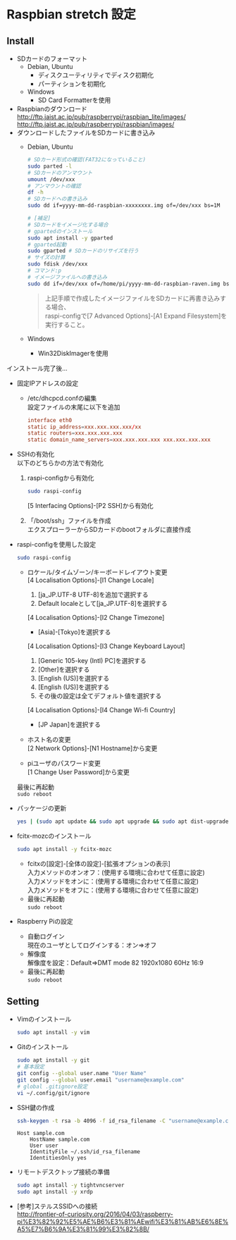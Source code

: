 # Raspbian stretch 設定

## Install

- SDカードのフォーマット
  - Debian, Ubuntu
    - ディスクユーティリティでディスク初期化
    - パーティションを初期化
  - Windows
    - SD Card Formatterを使用
- Raspbianのダウンロード  
  <http://ftp.jaist.ac.jp/pub/raspberrypi/raspbian_lite/images/>  
  <http://ftp.jaist.ac.jp/pub/raspberrypi/raspbian/images/>
- ダウンロードしたファイルをSDカードに書き込み  
  - Debian, Ubuntu

    ```sh
    # SDカード形式の確認(FAT32になっていること)
    sudo parted -l
    # SDカードのアンマウント
    umount /dev/xxx
    # アンマウントの確認
    df -h
    # SDカードへの書き込み
    sudo dd if=yyyy-mm-dd-raspbian-xxxxxxxx.img of=/dev/xxx bs=1M

    # [補足]
    # SDカードをイメージ化する場合
    # gpartedのインストール
    sudo apt install -y gparted
    # gparted起動
    sudo gparted # SDカードのリサイズを行う
    # サイズの計算
    sudo fdisk /dev/xxx
    # コマンド:p
    # イメージファイルへの書き込み
    sudo dd if=/dev/xxx of=/home/pi/yyyy-mm-dd-raspbian-raven.img bs=[セクタサイズ] count=[サイズ+1]
    ```

    > 上記手順で作成したイメージファイルをSDカードに再書き込みする場合、  
    > raspi-configで[7 Advanced Options]-[A1 Expand Filesystem]を実行すること。
  - Windows
    - Win32DiskImagerを使用

インストール完了後...

- 固定IPアドレスの設定
  - /etc/dhcpcd.confの編集  
    設定ファイルの末尾に以下を追加

    ```conf:/etc.dhcpcd.conf
    interface eth0
    static ip_address=xxx.xxx.xxx.xxx/xx
    static routers=xxx.xxx.xxx.xxx
    static domain_name_servers=xxx.xxx.xxx.xxx xxx.xxx.xxx.xxx
    ```

- SSHの有効化  
  以下のどちらかの方法で有効化

  1. raspi-configから有効化

     ```sh
     sudo raspi-config
     ```

     [5 Interfacing Options]-[P2 SSH]から有効化

  2. 「/boot/ssh」ファイルを作成  
     エクスプローラーからSDカードのbootフォルダに直接作成

- raspi-configを使用した設定

  ```sh
  sudo raspi-config
  ```

  - ロケール/タイムゾーン/キーボードレイアウト変更  
    [4 Localisation Options]-[I1 Change Locale]
    1. [ja_JP.UTF-8 UTF-8]を追加で選択する
    2. Default localeとして[ja_JP.UTF-8]を選択する

    [4 Localisation Options]-[I2 Change Timezone]
    - [Asia]-[Tokyo]を選択する

    [4 Localisation Options]-[I3 Change Keyboard Layout]
    1. [Generic 105-key (Intl) PC]を選択する
    2. [Other]を選択する
    3. [English (US)]を選択する
    4. [English (US)]を選択する
    5. その後の設定は全てデフォルト値を選択する

    [4 Localisation Options]-[I4 Change Wi-fi Country]
    - [JP Japan]を選択する

  - ホスト名の変更  
    [2 Network Options]-[N1 Hostname]から変更
  - piユーザのパスワード変更  
    [1 Change User Password]から変更

  最後に再起動  
  `sudo reboot`

- パッケージの更新

  ```sh
  yes | (sudo apt update && sudo apt upgrade && sudo apt dist-upgrade && sudo apt autoremove && sudo apt autoclean)
  ```

- fcitx-mozcのインストール

  ```sh
  sudo apt install -y fcitx-mozc
  ```

  - fcitxの[設定]-[全体の設定]-[拡張オプションの表示]  
    入力メソッドのオンオフ：(使用する環境に合わせて任意に設定)  
    入力メソッドをオンに：(使用する環境に合わせて任意に設定)  
    入力メソッドをオフに：(使用する環境に合わせて任意に設定)
  - 最後に再起動  
    `sudo reboot`

- Raspberry Piの設定
  - 自動ログイン  
    現在のユーザとしてログインする：オン⇒オフ
  - 解像度  
    解像度を設定：Default⇒DMT mode 82 1920x1080 60Hz 16:9
  - 最後に再起動  
    `sudo reboot`

## Setting

- Vimのインストール

  ```sh
  sudo apt install -y vim
  ```

- Gitのインストール

  ```sh
  sudo apt install -y git
  # 基本設定
  git config --global user.name "User Name"
  git config --global user.email "username@example.com"
  # global .gitignore設定
  vi ~/.config/git/ignore
  ```

- SSH鍵の作成

  ```sh
  ssh-keygen -t rsa -b 4096 -f id_rsa_filename -C "username@example.com"
  ```

  ```config:~/.ssh/config
  Host sample.com
      HostName sample.com
      User user
      IdentityFile ~/.ssh/id_rsa_filename
      IdentitiesOnly yes
  ```

- リモートデスクトップ接続の準備

  ```sh
  sudo apt install -y tightvncserver
  sudo apt install -y xrdp
  ```

- [参考]ステルスSSIDへの接続  
  <http://frontier-of-curiosity.org/2016/04/03/raspberry-pi%E3%82%92%E5%AE%B6%E3%81%AEwifi%E3%81%AB%E6%8E%A5%E7%B6%9A%E3%81%99%E3%82%8B/>
